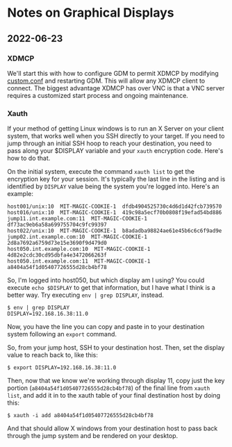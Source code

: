 # Notes on Graphical Displays

## 2022-06-23

### XDMCP

We'll start this with how to configure GDM to permit XDMCP by 
modifying [custom.conf][] and restarting GDM. This will allow
any XDMCP client to connect. The biggest advantage XDMCP has over VNC
is that a VNC server requires a customized start process and ongoing
maintenance.

[custom.conf]: ./custom.conf

### Xauth

If your method of getting Linux windows is to run an X Server on your
client system, that works well when you SSH directly to your target. If
you need to jump through an initial SSH hoop to reach your destination,
you need to pass along your $DISPLAY variable and your `xauth`
encryption code. Here's how to do that.

On the initial system, execute the command `xauth list` to get the
encryption key for your session. It's typically the last line in the
listing and is identified by `DISPLAY` value being the system you're
logged into. Here's an example:

```
host001/unix:10  MIT-MAGIC-COOKIE-1  dfdb4904525730c4d6d1d42fcb739570
host016/unix:10  MIT-MAGIC-COOKIE-1  419c98a5ecf70b0808f19efad54bd886
jump11.int.example.com:11  MIT-MAGIC-COOKIE-1  df73ac9eb6a58a699755704c9fc99397
host022/unix:10  MIT-MAGIC-COOKIE-1  b8adadba98824ae61e45b6c6c6f9ad9e
jump02.int.example.com:10  MIT-MAGIC-COOKIE-1  2d8a7692a6759d73e15e3690f9d479d0
host050.int.example.com:10  MIT-MAGIC-COOKIE-1  4d82e2cdc30cd95dbfa4e3472066263f
host050.int.example.com:11  MIT-MAGIC-COOKIE-1  a8404a54f1d05407726555d28cb4bf78
```

So, I'm logged into host050, but which display am I using? You could
execute `echo $DISPLAY` to get that information, but I have what I
think is a better way. Try executing `env | grep DISPLAY`, instead.

```
$ env | grep DISPLAY
DISPLAY=192.168.16.38:11.0
```

Now, you have the line you can copy and paste in to your destination
system following an `export` command.

So, from your jump host, SSH to your destination host. Then, set the
display value to reach back to, like this:

```
$ export DISPLAY=192.168.16.38:11.0
```

Then, now that we know we're working through display 11, copy just the
key portion (`a8404a54f1d05407726555d28cb4bf78`) of the final line from
`xauth list`, and add it in to the xauth table of your final
destination host by doing this:

```
$ xauth -i add a8404a54f1d05407726555d28cb4bf78
```

And that should allow X windows from your destination host to pass
back through the jump system and be rendered on your desktop.

